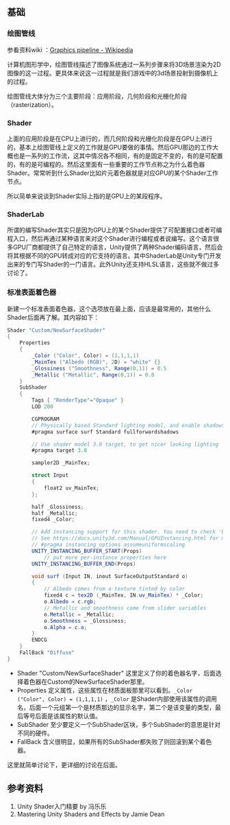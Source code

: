 ## 基础

### 绘图管线

参看资料wiki ：[Graphics pipeline - Wikipedia](https://en.wikipedia.org/wiki/Graphics_pipeline)

计算机图形学中，绘图管线描述了图像系统通过一系列步骤来将3D场景渲染为2D图像的这一过程。更具体来说这一过程就是我们游戏中的3d场景投射到摄像机上的过程。

绘图管线大体分为三个主要阶段：应用阶段，几何阶段和光栅化阶段（rasterization）。

### Shader

上面的应用阶段是在CPU上进行的，而几何阶段和光栅化阶段是在GPU上进行的，基本上绘图管线上定义的工作就是GPU要做的事情。然后GPU那边的工作大概也是一系列的工作流，这其中情况各不相同，有的是固定不变的，有的是可配置的，有的是可编程的。然后这里面有一些重要的工作节点称之为什么着色器Shader。常常听到什么Shader比如片元着色器就是对应GPU的某个Shader工作节点。

所以简单来说谈到Shader实际上指的是GPU上的某段程序。

### ShaderLab

所谓的编写Shader其实只是因为GPU上的某个Shader提供了可配置接口或者可编程入口，然后再通过某种语言来对这个Shader进行编程或者说编写。这个语言很多GPU厂商都提供了自己特定的语言，Unity提供了两种Shader编码语言，然后会将其根据不同的GPU转成对应的它支持的语言。其中ShaderLab是Unity专门开发出来的专门写Shader的一门语言。此外Unity还支持HLSL语言，这些就不做过多讨论了。

### 标准表面着色器

新建一个标准表面着色器，这个选项放在最上面，应该是最常用的，其他什么Shader后面再了解。其内容如下：

```c#
Shader "Custom/NewSurfaceShader"
{
    Properties
    {
        _Color ("Color", Color) = (1,1,1,1)
        _MainTex ("Albedo (RGB)", 2D) = "white" {}
        _Glossiness ("Smoothness", Range(0,1)) = 0.5
        _Metallic ("Metallic", Range(0,1)) = 0.0
    }
    SubShader
    {
        Tags { "RenderType"="Opaque" }
        LOD 200

        CGPROGRAM
        // Physically based Standard lighting model, and enable shadows on all light types
        #pragma surface surf Standard fullforwardshadows

        // Use shader model 3.0 target, to get nicer looking lighting
        #pragma target 3.0

        sampler2D _MainTex;

        struct Input
        {
            float2 uv_MainTex;
        };

        half _Glossiness;
        half _Metallic;
        fixed4 _Color;

        // Add instancing support for this shader. You need to check 'Enable Instancing' on materials that use the shader.
        // See https://docs.unity3d.com/Manual/GPUInstancing.html for more information about instancing.
        // #pragma instancing_options assumeuniformscaling
        UNITY_INSTANCING_BUFFER_START(Props)
            // put more per-instance properties here
        UNITY_INSTANCING_BUFFER_END(Props)

        void surf (Input IN, inout SurfaceOutputStandard o)
        {
            // Albedo comes from a texture tinted by color
            fixed4 c = tex2D (_MainTex, IN.uv_MainTex) * _Color;
            o.Albedo = c.rgb;
            // Metallic and smoothness come from slider variables
            o.Metallic = _Metallic;
            o.Smoothness = _Glossiness;
            o.Alpha = c.a;
        }
        ENDCG
    }
    FallBack "Diffuse"
}

```

- Shader "Custom/NewSurfaceShader" 这里定义了你的着色器名字，后面选择着色器在Custom的NewSurfaceShader那里。
- Properties 定义属性，这些属性在材质面板那里可以看到。`_Color ("Color", Color) = (1,1,1,1)` ，`_Color` 是Shader内部使用该属性的调用名，后面一个元组第一个是材质那边的显示名字，第二个是该变量的类型，最后等号后面是该属性的默认值。
- SubShader 至少要定义一个SubShader区块，多个SubShader的意思是针对不同的硬件。
- FallBack 含义很明显，如果所有的SubShader都失败了则回滚到某个着色器。

这里就简单讨论下，更详细的讨论在后面。



## 参考资料

1. Unity Shader入门精要 by 冯乐乐
2. Mastering Unity Shaders and Effects by Jamie Dean